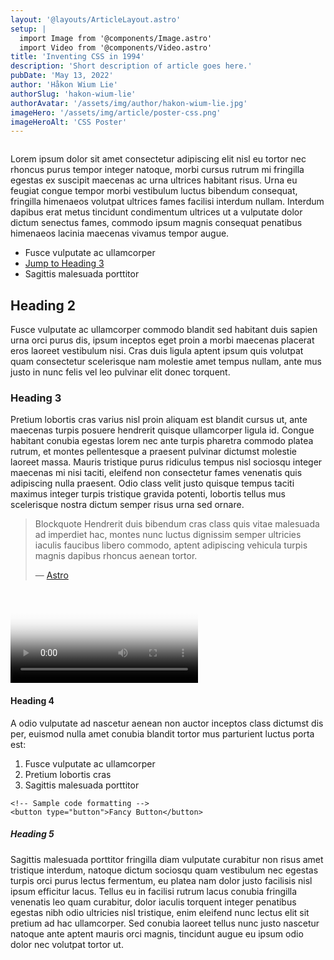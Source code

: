 ```yaml
---
layout: '@layouts/ArticleLayout.astro'
setup: |
  import Image from '@components/Image.astro'
  import Video from '@components/Video.astro'
title: 'Inventing CSS in 1994'
description: 'Short description of article goes here.'
pubDate: 'May 13, 2022'
author: 'Håkon Wium Lie'
authorSlug: 'hakon-wium-lie'
authorAvatar: '/assets/img/author/hakon-wium-lie.jpg'
imageHero: '/assets/img/article/poster-css.png'
imageHeroAlt: 'CSS Poster'
---
```



<Image imageWidth="natural" imageSrc={frontmatter.imageHero} imageAlt={frontmatter.imageHeroAlt} caption="Optional image caption." />

Lorem ipsum dolor sit amet consectetur adipiscing elit nisl eu tortor nec rhoncus purus tempor integer natoque, morbi cursus rutrum mi fringilla egestas ex suscipit maecenas ac urna ultrices habitant risus. Urna eu feugiat congue tempor morbi vestibulum luctus bibendum consequat, fringilla himenaeos volutpat ultrices fames facilisi interdum nullam. Interdum dapibus erat metus tincidunt condimentum ultrices ut a vulputate dolor dictum senectus fames, commodo ipsum magnis consequat penatibus himenaeos lacinia maecenas vivamus tempor augue.

* Fusce vulputate ac ullamcorper
* [Jump to Heading 3](#heading-3)
* Sagittis malesuada porttitor

## Heading 2

Fusce vulputate ac ullamcorper commodo blandit sed habitant duis sapien urna orci purus dis, ipsum inceptos eget proin a morbi maecenas placerat eros laoreet vestibulum nisi. Cras duis ligula aptent ipsum quis volutpat quam consectetur scelerisque nam molestie amet tempus nullam, ante mus justo in nunc felis vel leo pulvinar elit donec torquent.

### Heading 3
Pretium lobortis cras varius nisl proin aliquam est blandit cursus ut, ante maecenas turpis posuere hendrerit quisque ullamcorper ligula id. Congue habitant conubia egestas lorem nec ante turpis pharetra commodo platea rutrum, et montes pellentesque a praesent pulvinar dictumst molestie laoreet massa. Mauris tristique purus ridiculus tempus nisl sociosqu integer maecenas mi nisi taciti, eleifend non consectetur fames venenatis quis adipiscing nulla praesent. Odio class velit justo quisque tempus taciti maximus integer turpis tristique gravida potenti, lobortis tellus mus scelerisque nostra dictum semper risus urna sed ornare.

> Blockquote Hendrerit duis bibendum cras class quis vitae malesuada ad imperdiet hac, montes nunc luctus dignissim semper ultricies iaculis faucibus libero commodo, aptent adipiscing vehicula turpis magnis dapibus rhoncus aenean tortor. 
> <footer>— <a href="https://astro.build">Astro</a></footer>

<Video
    actionColor="var(--color-accent)"
    iframeSrc="https://www.youtube-nocookie.com/embed/dsTXcSeAZq8"
    poster="/assets/img/generic/poster-dark.png"
    posterAlt="Astro Logo"
    videoTitle="Astro in 100 Seconds"
/>

#### Heading 4
A odio vulputate ad nascetur aenean non auctor inceptos class dictumst dis per, euismod nulla amet conubia blandit tortor mus parturient luctus porta est:
1. Fusce vulputate ac ullamcorper
2. Pretium lobortis cras
3. Sagittis malesuada porttitor

```astro
<!-- Sample code formatting -->
<button type="button">Fancy Button</button>
```

##### Heading 5
Sagittis malesuada porttitor fringilla diam vulputate curabitur non risus amet tristique interdum, natoque dictum sociosqu quam vestibulum nec egestas turpis orci purus lectus fermentum, eu platea nam dolor justo facilisis nisl ipsum efficitur lacus. Tellus eu in facilisi rutrum lacus conubia fringilla venenatis leo quam curabitur, dolor iaculis torquent integer penatibus egestas nibh odio ultricies nisl tristique, enim eleifend nunc lectus elit sit pretium ad hac ullamcorper. Sed conubia laoreet tellus nunc justo nascetur natoque ante aptent mauris orci magnis, tincidunt augue eu ipsum odio dolor nec volutpat tortor ut.